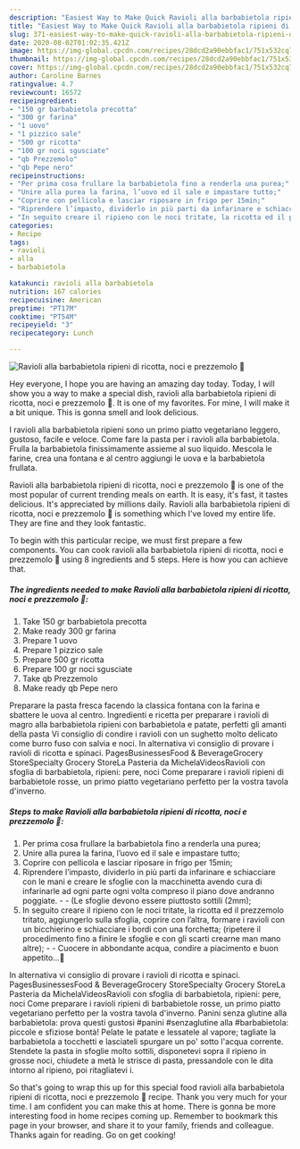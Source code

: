 ```yaml
---
description: "Easiest Way to Make Quick Ravioli alla barbabietola ripieni di ricotta, noci e prezzemolo 💖"
title: "Easiest Way to Make Quick Ravioli alla barbabietola ripieni di ricotta, noci e prezzemolo 💖"
slug: 371-easiest-way-to-make-quick-ravioli-alla-barbabietola-ripieni-di-ricotta-noci-e-prezzemolo
date: 2020-08-02T01:02:35.421Z
image: https://img-global.cpcdn.com/recipes/28dcd2a90ebbfac1/751x532cq70/ravioli-alla-barbabietola-ripieni-di-ricotta-noci-e-prezzemolo-💖-recipe-main-photo.jpg
thumbnail: https://img-global.cpcdn.com/recipes/28dcd2a90ebbfac1/751x532cq70/ravioli-alla-barbabietola-ripieni-di-ricotta-noci-e-prezzemolo-💖-recipe-main-photo.jpg
cover: https://img-global.cpcdn.com/recipes/28dcd2a90ebbfac1/751x532cq70/ravioli-alla-barbabietola-ripieni-di-ricotta-noci-e-prezzemolo-💖-recipe-main-photo.jpg
author: Caroline Barnes
ratingvalue: 4.7
reviewcount: 16572
recipeingredient:
- "150 gr barbabietola precotta"
- "300 gr farina"
- "1 uovo"
- "1 pizzico sale"
- "500 gr ricotta"
- "100 gr noci sgusciate"
- "qb Prezzemolo"
- "qb Pepe nero"
recipeinstructions:
- "Per prima cosa frullare la barbabietola fino a renderla una purea;"
- "Unire alla purea la farina, l’uovo ed il sale e impastare tutto;"
- "Coprire con pellicola e lasciar riposare in frigo per 15min;"
- "Riprendere l’impasto, dividerlo in più parti da infarinare e schiacciare con le mani e creare le sfoglie con la macchinetta avendo cura di infarinarle ad ogni parte ogni volta compreso il piano dove andranno poggiate.   (Le sfoglie devono essere piuttosto sottili (2mm);"
- "In seguito creare il ripieno con le noci tritate, la ricotta ed il prezzemolo tritato, aggiungerlo sulla sfoglia, coprire con l’altra, formare i ravioli con un bicchierino e schiacciare i bordi con una forchetta; (ripetere il procedimento fino a finire le sfoglie e con gli scarti crearne man mano altre);  Cuocere in abbondante acqua, condire a piacimento e buon appetito...💖"
categories:
- Recipe
tags:
- ravioli
- alla
- barbabietola

katakunci: ravioli alla barbabietola 
nutrition: 167 calories
recipecuisine: American
preptime: "PT17M"
cooktime: "PT54M"
recipeyield: "3"
recipecategory: Lunch

---
```



![Ravioli alla barbabietola ripieni di ricotta, noci e prezzemolo 💖](https://img-global.cpcdn.com/recipes/28dcd2a90ebbfac1/751x532cq70/ravioli-alla-barbabietola-ripieni-di-ricotta-noci-e-prezzemolo-💖-recipe-main-photo.jpg)

Hey everyone, I hope you are having an amazing day today. Today, I will show you a way to make a special dish, ravioli alla barbabietola ripieni di ricotta, noci e prezzemolo 💖. It is one of my favorites. For mine, I will make it a bit unique. This is gonna smell and look delicious.

I ravioli alla barbabietola ripieni sono un primo piatto vegetariano leggero, gustoso, facile e veloce. Come fare la pasta per i ravioli alla barbabietola. Frulla la barbabietola finissimamente assieme al suo liquido. Mescola le farine, crea una fontana e al centro aggiungi le uova e la barbabietola frullata.

Ravioli alla barbabietola ripieni di ricotta, noci e prezzemolo 💖 is one of the most popular of current trending meals on earth. It is easy, it's fast, it tastes delicious. It's appreciated by millions daily. Ravioli alla barbabietola ripieni di ricotta, noci e prezzemolo 💖 is something which I've loved my entire life. They are fine and they look fantastic.


To begin with this particular recipe, we must first prepare a few components. You can cook ravioli alla barbabietola ripieni di ricotta, noci e prezzemolo 💖 using 8 ingredients and 5 steps. Here is how you can achieve that.

<!--inarticleads1-->

##### The ingredients needed to make Ravioli alla barbabietola ripieni di ricotta, noci e prezzemolo 💖:

1. Take 150 gr barbabietola precotta
1. Make ready 300 gr farina
1. Prepare 1 uovo
1. Prepare 1 pizzico sale
1. Prepare 500 gr ricotta
1. Prepare 100 gr noci sgusciate
1. Take qb Prezzemolo
1. Make ready qb Pepe nero


Preparare la pasta fresca facendo la classica fontana con la farina e sbattere le uova al centro. Ingredienti e ricetta per preparare i ravioli di magro alla barbabietola ripieni con barbabietola e patate, perfetti gli amanti della pasta Vi consiglio di condire i ravioli con un sughetto molto delicato come burro fuso con salvia e noci. In alternativa vi consiglio di provare i ravioli di ricotta e spinaci. PagesBusinessesFood &amp; BeverageGrocery StoreSpecialty Grocery StoreLa Pasteria da MichelaVideosRavioli con sfoglia di barbabietola, ripieni: pere, noci Come preparare i ravioli ripieni di barbabietole rosse, un primo piatto vegetariano perfetto per la vostra tavola d&#39;inverno. 

<!--inarticleads2-->

##### Steps to make Ravioli alla barbabietola ripieni di ricotta, noci e prezzemolo 💖:

1. Per prima cosa frullare la barbabietola fino a renderla una purea;
1. Unire alla purea la farina, l’uovo ed il sale e impastare tutto;
1. Coprire con pellicola e lasciar riposare in frigo per 15min;
1. Riprendere l’impasto, dividerlo in più parti da infarinare e schiacciare con le mani e creare le sfoglie con la macchinetta avendo cura di infarinarle ad ogni parte ogni volta compreso il piano dove andranno poggiate.  -  - (Le sfoglie devono essere piuttosto sottili (2mm);
1. In seguito creare il ripieno con le noci tritate, la ricotta ed il prezzemolo tritato, aggiungerlo sulla sfoglia, coprire con l’altra, formare i ravioli con un bicchierino e schiacciare i bordi con una forchetta; (ripetere il procedimento fino a finire le sfoglie e con gli scarti crearne man mano altre); -  - Cuocere in abbondante acqua, condire a piacimento e buon appetito...💖


In alternativa vi consiglio di provare i ravioli di ricotta e spinaci. PagesBusinessesFood &amp; BeverageGrocery StoreSpecialty Grocery StoreLa Pasteria da MichelaVideosRavioli con sfoglia di barbabietola, ripieni: pere, noci Come preparare i ravioli ripieni di barbabietole rosse, un primo piatto vegetariano perfetto per la vostra tavola d&#39;inverno. Panini senza glutine alla barbabietola: prova questi gustosi #panini #senzaglutine alla #barbabietola: piccole e sfiziose bontà! Pelate le patate e lessatele al vapore; tagliate la barbabietola a tocchetti e lasciateli spurgare un po&#39; sotto l&#39;acqua corrente. Stendete la pasta in sfoglie molto sottili, disponetevi sopra il ripieno in grosse noci, chiudete a metà le strisce di pasta, pressandole con le dita intorno al ripieno, poi ritagliatevi i. 

So that's going to wrap this up for this special food ravioli alla barbabietola ripieni di ricotta, noci e prezzemolo 💖 recipe. Thank you very much for your time. I am confident you can make this at home. There is gonna be more interesting food in home recipes coming up. Remember to bookmark this page in your browser, and share it to your family, friends and colleague. Thanks again for reading. Go on get cooking!
